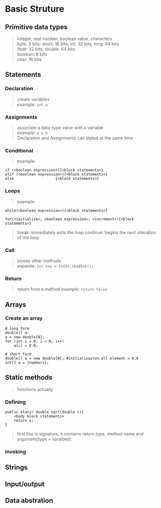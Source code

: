 # Basic Struture
## Primitive data types
> integer, real number, boolean value, characters\
> byte: 8 bits; short: 16 bits; int: 32 bits; long: 64 bits\
> float: 32 bits; double: 64 bits\
> boolean: 8 bits\
> char: 16 bits
## Statements
### Declaration
> create variables\
> example: ```int a```
### Assignments
> associate a data-type value with a variable\
> example: ```a = 5```\
> Declaration and Assignments can stated at the same time
### Conditional
> example:
``` 
if (<boolean expression>){<block statements>}
elif (<boolean expression>){<block statements>}
else                   {<block statements>}
```
### Loops
> example:
```
while(<boolean expression>){<block statements>}
    
for(<initialize>; <boolean expression>; <increment>){<block statements>}
```
> break: immediately exits the loop
> continue: begins the next interation of the loop
### Call
> invoke other methods\
> expamle: ```int key = StdIn.readInt();```
### Return
> return from a method
> example: ```return false```
## Arrays
### Create an array
```
# long form
double[] a;
a = new double[N];
for (int i = 0; i < N; i++)
    a[i] = 0.0;

# short form
double[] a = new double[N]; #initializaiton all element = 0.0
int[] a = {numbers};
```
## Static methods
> functions actually
### Defining
```
public static double sqrt(double c){
    <body block statements>
    return x;
}
```
> first line is signature, it contains return type, method name and argument(type + varaible)\
### invoking

## Strings
## Input/output
## Data abstration
